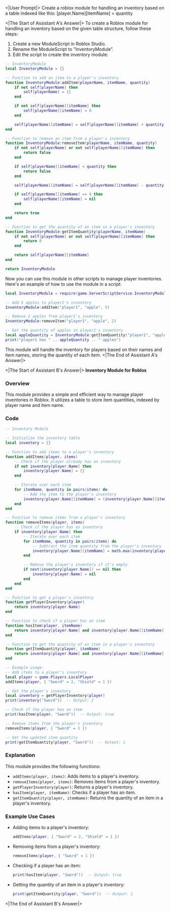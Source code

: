 <|User Prompt|>
Create a roblox module for handling an inventory based on a table indexed like this: [player.Name][itemName] = quantity

<|The Start of Assistant A's Answer|>
To create a Roblox module for handling an inventory based on the given table structure, follow these steps:

1. Create a new ModuleScript in Roblox Studio.
2. Rename the ModuleScript to "InventoryModule".
3. Edit the script to create the inventory module:

```lua
-- InventoryModule
local InventoryModule = {}

-- Function to add an item to a player's inventory
function InventoryModule:addItem(playerName, itemName, quantity)
    if not self[playerName] then
        self[playerName] = {}
    end

    if not self[playerName][itemName] then
        self[playerName][itemName] = 0
    end

    self[playerName][itemName] = self[playerName][itemName] + quantity
end

-- Function to remove an item from a player's inventory
function InventoryModule:removeItem(playerName, itemName, quantity)
    if not self[playerName] or not self[playerName][itemName] then
        return false
    end

    if self[playerName][itemName] < quantity then
        return false
    end

    self[playerName][itemName] = self[playerName][itemName] - quantity

    if self[playerName][itemName] == 0 then
        self[playerName][itemName] = nil
    end

    return true
end

-- Function to get the quantity of an item in a player's inventory
function InventoryModule:getItemQuantity(playerName, itemName)
    if not self[playerName] or not self[playerName][itemName] then
        return 0
    end

    return self[playerName][itemName]
end

return InventoryModule
```

Now you can use this module in other scripts to manage player inventories. Here's an example of how to use the module in a script:

```lua
local InventoryModule = require(game.ServerScriptService.InventoryModule)

-- Add 5 apples to player1's inventory
InventoryModule:addItem("player1", "apple", 5)

-- Remove 2 apples from player1's inventory
InventoryModule:removeItem("player1", "apple", 2)

-- Get the quantity of apples in player1's inventory
local appleQuantity = InventoryModule:getItemQuantity("player1", "apple")
print("player1 has " .. appleQuantity .. " apples")
```

This module will handle the inventory for players based on their names and item names, storing the quantity of each item.
<|The End of Assistant A's Answer|>

<|The Start of Assistant B's Answer|>
**Inventory Module for Roblox**

### Overview

This module provides a simple and efficient way to manage player inventories in Roblox. It utilizes a table to store item quantities, indexed by player name and item name.

### Code

```lua
-- Inventory Module

-- Initialize the inventory table
local inventory = {}

-- Function to add items to a player's inventory
function addItems(player, items)
    -- Check if the player already has an inventory
    if not inventory[player.Name] then
        inventory[player.Name] = {}
    end

    -- Iterate over each item
    for itemName, quantity in pairs(items) do
        -- Add the item to the player's inventory
        inventory[player.Name][itemName] = (inventory[player.Name][itemName] or 0) + quantity
    end
end

-- Function to remove items from a player's inventory
function removeItems(player, items)
    -- Check if the player has an inventory
    if inventory[player.Name] then
        -- Iterate over each item
        for itemName, quantity in pairs(items) do
            -- Subtract the item quantity from the player's inventory
            inventory[player.Name][itemName] = math.max(inventory[player.Name][itemName] - quantity, 0)
        end

        -- Remove the player's inventory if it's empty
        if next(inventory[player.Name]) == nil then
            inventory[player.Name] = nil
        end
    end
end

-- Function to get a player's inventory
function getPlayerInventory(player)
    return inventory[player.Name]
end

-- Function to check if a player has an item
function hasItem(player, itemName)
    return inventory[player.Name] and inventory[player.Name][itemName] > 0
end

-- Function to get the quantity of an item in a player's inventory
function getItemQuantity(player, itemName)
    return inventory[player.Name] and inventory[player.Name][itemName]
end

-- Example usage:
-- Add items to a player's inventory
local player = game.Players.LocalPlayer
addItems(player, { "Sword" = 2, "Shield" = 1 })

-- Get the player's inventory
local inventory = getPlayerInventory(player)
print(inventory["Sword"])  -- Output: 2

-- Check if the player has an item
print(hasItem(player, "Sword"))  -- Output: true

-- Remove items from the player's inventory
removeItems(player, { "Sword" = 1 })

-- Get the updated item quantity
print(getItemQuantity(player, "Sword"))  -- Output: 1
```

### Explanation

This module provides the following functions:

- `addItems(player, items)`: Adds items to a player's inventory.
- `removeItems(player, items)`: Removes items from a player's inventory.
- `getPlayerInventory(player)`: Returns a player's inventory.
- `hasItem(player, itemName)`: Checks if a player has an item.
- `getItemQuantity(player, itemName)`: Returns the quantity of an item in a player's inventory.

### Example Use Cases

- Adding items to a player's inventory:
  ```lua
  addItems(player, { "Sword" = 2, "Shield" = 1 })
  ```
- Removing items from a player's inventory:
  ```lua
  removeItems(player, { "Sword" = 1 })
  ```
- Checking if a player has an item:
  ```lua
  print(hasItem(player, "Sword"))  -- Output: true
  ```
- Getting the quantity of an item in a player's inventory:
  ```lua
  print(getItemQuantity(player, "Sword"))  -- Output: 1
  ```
<|The End of Assistant B's Answer|>